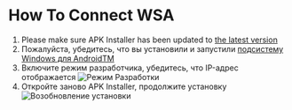 # How To Connect WSA
1. Please make sure APK Installer has been updated to [the latest version](https://www.microsoft.com/store/productId/9P2JFQ43FPPG "APK Installer")
2. Пожалуйста, убедитесь, что вы установили и запустили [подсистему Windows для AndroidTM](https://www.microsoft.com/store/productId/9P3395VX91NR)
3. Включите режим разработчика, убедитесь, что IP-адрес отображается ![Режим Разработки](https://raw.githubusercontent.com/Paving-Base/APK-Installer/screenshots/Documents/Tutorials/How%20To%20Connect%20WSA/Images/Snipaste_2022-10-02_19-02-09.png)
4. Откройте заново APK Installer, продолжите установку ![Возобновление установки](https://raw.githubusercontent.com/Paving-Base/APK-Installer/screenshots/Documents/Tutorials/How%20To%20Connect%20WSA/Images/Snipaste_2022-10-02_17-34-04.png)
